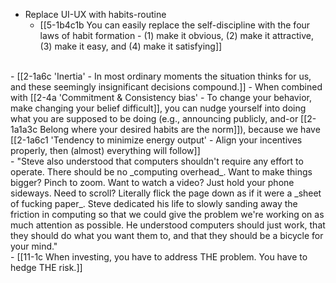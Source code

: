 - Replace UI-UX with habits-routine
  - [[5-1b4c1b You can easily replace the self-discipline with the four laws of habit formation - (1) make it obvious, (2) make it attractive, (3) make it easy, and (4) make it satisfying]]
<br>
- [[2-1a6c 'Inertia' - In most ordinary moments the situation thinks for us, and these seemingly insignificant decisions compound.]]
  - When combined with [[2-4a 'Commitment & Consistency bias' - To change your behavior, make changing your belief difficult]], you can nudge yourself into doing what you are supposed to be doing (e.g., announcing publicly, and-or [[2-1a1a3c Belong where your desired habits are the norm]]), because we have [[2-1a6c1 'Tendency to minimize energy output' - Align your incentives properly, then (almost) everything will follow]]
<br>
- "Steve also understood that computers shouldn't require any effort to operate. There should be no _computing overhead_. Want to make things bigger? Pinch to zoom. Want to watch a video? Just hold your phone sideways. Need to scroll? Literally flick the page down as if it were a _sheet of fucking paper_. Steve dedicated his life to slowly sanding away the friction in computing so that we could give the problem we're working on as much attention as possible. He understood computers should just work, that they should do what you want them to, and that they should be a bicycle for your mind."
<br>
- [[11-1c When investing, you have to address THE problem. You have to hedge THE risk.]]
